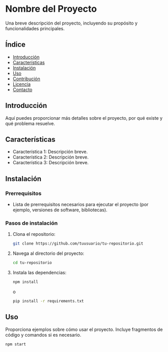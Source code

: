 # Nombre del Proyecto

Una breve descripción del proyecto, incluyendo su propósito y funcionalidades principales.

## Índice

- [Introducción](#introducción)
- [Características](#características)
- [Instalación](#instalación)
- [Uso](#uso)
- [Contribución](#contribución)
- [Licencia](#licencia)
- [Contacto](#contacto)

## Introducción

Aquí puedes proporcionar más detalles sobre el proyecto, por qué existe y qué problema resuelve.

## Características

- Característica 1: Descripción breve.
- Característica 2: Descripción breve.
- Característica 3: Descripción breve.

## Instalación

### Prerrequisitos

- Lista de prerrequisitos necesarios para ejecutar el proyecto (por ejemplo, versiones de software, bibliotecas).

### Pasos de instalación

1. Clona el repositorio:
    ```bash
    git clone https://github.com/tuusuario/tu-repositorio.git
    ```
2. Navega al directorio del proyecto:
    ```bash
    cd tu-repositorio
    ```
3. Instala las dependencias:
    ```bash
    npm install
    ```
    o
    ```bash
    pip install -r requirements.txt
    ```

## Uso

Proporciona ejemplos sobre cómo usar el proyecto. Incluye fragmentos de código y comandos si es necesario.

```bash
npm start
